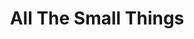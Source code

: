 ---
ee_id: '4250'
site: '1'
type: '2'
url: 2014-078-all-the-small-things-edition
title: All The Small Things
year: '2014'
display_year: '2014'
medium: Xerox and hand stamp on paper
dims:
pitch:
ps:
live_url:
related:
youtube:
related_code:
imgs: all-the-small-things-2014-078-database-2-ih.jpg
subheading: "(Edition)"
download:
add_credit:
commission:
layout: things-i-made
---